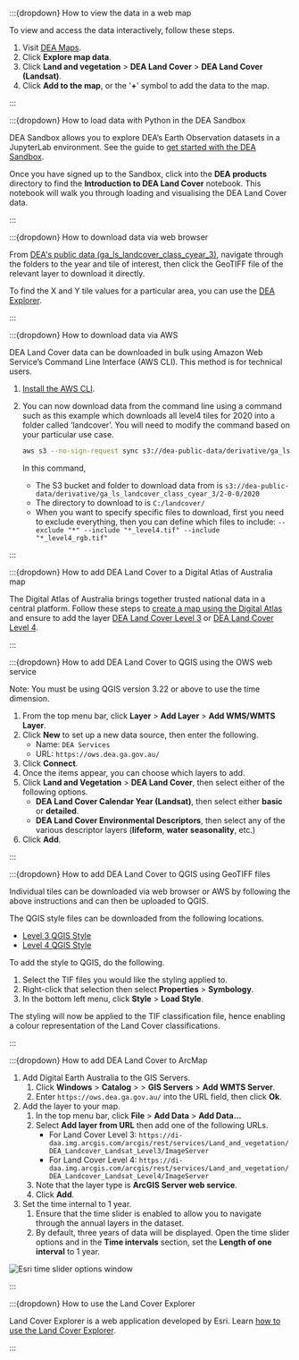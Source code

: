 :::{dropdown} How to view the data in a web map

To view and access the data interactively, follow these steps.

1. Visit [DEA Maps](https://maps.dea.ga.gov.au).
1. Click **Explore map data**.
1. Click **Land and vegetation** &gt; **DEA Land Cover** &gt; **DEA Land Cover (Landsat)**. 
1. Click **Add to the map**, or the '**+**' symbol to add the data to the map.

:::

:::{dropdown} How to load data with Python in the DEA Sandbox

DEA Sandbox allows you to explore DEA’s Earth Observation datasets in a JupyterLab environment. See the guide to [get started with the DEA Sandbox](/guides/setup/Sandbox/sandbox/).

Once you have signed up to the Sandbox, click into the **DEA products** directory to find the **Introduction to DEA Land Cover** notebook. This notebook will walk you through loading and visualising the DEA Land Cover data.

:::

:::{dropdown} How to download data via web browser

From [DEA's public data (ga_ls_landcover_class_cyear_3)](https://data.dea.ga.gov.au/?prefix=derivative/ga_ls_landcover_class_cyear_3/2-0-0/), navigate through the folders to the year and tile of interest, then click the GeoTIFF file of the relevant layer to download it directly.

To find the X and Y tile values for a particular area, you can use the [DEA Explorer](https://explorer.dea.ga.gov.au/products/ga_ls_landcover_class_cyear_3).

:::

:::{dropdown} How to download data via AWS

DEA Land Cover data can be downloaded in bulk using Amazon Web Service’s Command Line Interface (AWS CLI). This method is for technical users.

1. [Install the AWS CLI](https://docs.aws.amazon.com/cli/latest/userguide/getting-started-install.html).
1. You can now download data from the command line using a command such as this example which downloads all level4 tiles for 2020 into a folder called ‘landcover’. You will need to modify the command based on your particular use case.

    ```bash
    aws s3 --no-sign-request sync s3://dea-public-data/derivative/ga_ls_landcover_class_cyear_3/2-0-0/2020  C:/landcover/ --exclude "*" --include "*_level4.tif" --include "*_level4_rgb.tif"
    ```

    In this command,

    * The S3 bucket and folder to download data from is `s3://dea-public-data/derivative/ga_ls_landcover_class_cyear_3/2-0-0/2020`
    * The directory to download to is `C:/landcover/`
    * When you want to specify specific files to download, first you need to exclude everything, then you can define which files to include: `--exclude "*" --include "*_level4.tif" --include "*_level4_rgb.tif"`

:::

:::{dropdown} How to add DEA Land Cover to a Digital Atlas of Australia map

The Digital Atlas of Australia brings together trusted national data in a central platform. Follow these steps to [create a map using the Digital Atlas](https://digital.atlas.gov.au/apps/6b0a217d5c704e8fb6c353d6245585ce/explore) and ensure to add the layer [DEA Land Cover Level 3](https://gov.atlas.gov.au/portal/home/item.html?id=4879aeb3e4a7446ba3f0aba4f5d4635e) or [DEA Land Cover Level 4](https://gov.atlas.gov.au/portal/home/item.html?id=3626a8506a3c4ab9a424d51774131441).

:::

:::{dropdown} How to add DEA Land Cover to QGIS using the OWS web service

Note: You must be using QGIS version 3.22 or above to use the time dimension.

1. From the top menu bar, click **Layer** &gt; **Add Layer** &gt; **Add WMS/WMTS Layer**.
1. Click **New** to set up a new data source, then enter the following.
    * Name: `DEA Services`
    * URL: `https://ows.dea.ga.gov.au/`
1. Click **Connect**.
1. Once the items appear, you can choose which layers to add.
1. Click **Land and Vegetation** &gt; **DEA Land Cover**, then select either of the following options.
    * **DEA Land Cover Calendar Year (Landsat)**, then select either **basic** or **detailed**.
    * **DEA Land Cover Environmental Descriptors**, then select any of the various descriptor layers (**lifeform**, **water seasonality**, etc.)
1. Click **Add**.

:::

:::{dropdown} How to add DEA Land Cover to QGIS using GeoTIFF files

Individual tiles can be downloaded via web browser or AWS by following the above instructions and can then be uploaded to QGIS.

The QGIS style files can be downloaded from the following locations.

* [Level 3 QGIS Style](https://dea-public-data-dev.s3.ap-southeast-2.amazonaws.com/derivative/ga_ls_landcover_class_cyear_3/ga_ls_landcover_class_cyear_3_style.qml)
* [Level 4 QGIS Style](https://dea-public-data-dev.s3.ap-southeast-2.amazonaws.com/derivative/ga_ls_landcover_class_cyear_3/ga_ls_landcover_class_cyear_4_style.qml)

To add the style to QGIS, do the following.

1. Select the TIF files you would like the styling applied to.
1. Right-click that selection then select **Properties** &gt; **Symbology**.
1. In the bottom left menu, click **Style** &gt; **Load Style**.

The styling will now be applied to the TIF classification file, hence enabling a colour representation of the Land Cover classifications.

:::

:::{dropdown} How to add DEA Land Cover to ArcMap

1. Add Digital Earth Australia to the GIS Servers.
    1. Click **Windows** &gt; **Catalog** &gt; &gt; **GIS Servers** &gt; **Add WMTS Server**.
    1. Enter `https://ows.dea.ga.gov.au/` into the URL field, then click **Ok**.
1. Add the layer to your map.
    1. In the top menu bar, click **File** &gt; **Add Data** &gt; **Add Data...**
    1. Select **Add layer from URL** then add one of the following URLs.
        * For Land Cover Level 3: `https://di-daa.img.arcgis.com/arcgis/rest/services/Land_and_vegetation/DEA_Landcover_Landsat_Level3/ImageServer`
        * For Land Cover Level 4: `https://di-daa.img.arcgis.com/arcgis/rest/services/Land_and_vegetation/DEA_Landcover_Landsat_Level4/ImageServer`
    1. Note that the layer type is **ArcGIS Server web service**.
    1. Click **Add**.
1. Set the time internal to 1 year.
    1. Ensure that the time slider is enabled to allow you to navigate through the annual layers in the dataset.
    1. By default, three years of data will be displayed. Open the time slider options and in the **Time intervals** section, set the **Length of one interval** to 1 year.

![Esri time slider options window](/_files/land_cover/Esri_time_options.PNG)

:::

:::{dropdown} How to use the Land Cover Explorer

Land Cover Explorer is a web application developed by Esri. Learn [how to use the Land Cover Explorer](/guides/land-cover-explorer/).

:::
